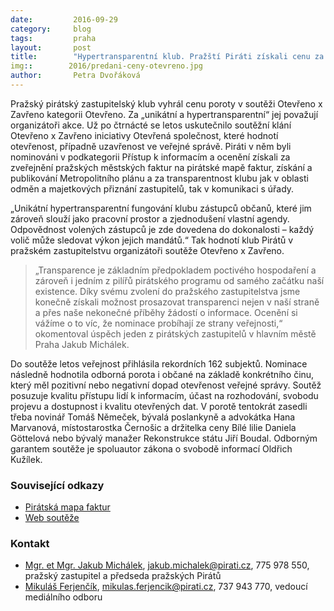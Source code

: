 ```yaml
---
date:         2016-09-29
category:     blog
tags:         praha
layout:       post
title:        "Hypertransparentní klub. Pražští Piráti získali cenu za otevřenost." 
img::        2016/predani-ceny-otevreno.jpg
author:       Petra Dvořáková
---
```


Pražský pirátský zastupitelský klub vyhrál cenu poroty v soutěži Otevřeno x Zavřeno kategorii Otevřeno. Za „unikátní a hypertransparentní“ jej považují organizátoři akce. Už po čtrnácté se letos uskutečnilo soutěžní klání Otevřeno x Zavřeno iniciativy Otevřená společnost, které hodnotí otevřenost, případně uzavřenost ve veřejné správě. Piráti v něm byli nominováni v podkategorii Přístup k informacím a ocenění získali za zveřejnění pražských městských faktur na pirátské mapě faktur, získání a publikování Metropolitního plánu a za transparentnost klubu jak v oblasti odměn a majetkových přiznání zastupitelů, tak v komunikaci s úřady.

„Unikátní hypertransparentní fungování klubu zástupců občanů, které jim zároveň slouží jako pracovní prostor a zjednodušení vlastní agendy. Odpovědnost volených zástupců je zde dovedena do dokonalosti – každý volič může sledovat výkon jejich mandátů.“ Tak hodnotí klub Pirátů v pražském zastupitelstvu organizátoři soutěže Otevřeno x Zavřeno.

> „Transparence je základním předpokladem poctivého hospodaření a zároveň i jedním z pilířů pirátského programu od samého začátku naší existence. Díky svému zvolení do pražského zastupitelstva jsme konečně získali možnost prosazovat transparenci nejen v naší straně a přes naše nekonečné příběhy žádostí o informace. Ocenění si vážíme o to víc, že nominace probíhají ze strany veřejnosti,“ okomentoval úspěch jeden z pirátských zastupitelů v hlavním městě Praha Jakub Michálek.

Do soutěže letos veřejnost přihlásila rekordních 162 subjektů. Nominace následně hodnotila odborná porota i občané na základě konkrétního činu, který měl pozitivní nebo negativní dopad otevřenost veřejné správy. Soutěž posuzuje kvalitu přístupu lidí k informacím, účast na rozhodování, svobodu projevu a dostupnost i kvalitu otevřených dat. V porotě tentokrát zasedli třeba novinář Tomáš Němeček, bývalá poslankyně a advokátka Hana Marvanová, místostarostka Černošic a držitelka ceny Bílé lilie Daniela Göttelová nebo bývalý manažer Rekonstrukce státu Jiří Boudal. Odborným garantem soutěže je spoluautor zákona o svobodě informací Oldřich Kužílek.

### Související odkazy

* [Pirátská mapa faktur](http://www.pirati10.cz/mapa-faktur/)
* [Web soutěže](http://oz.otevrenaspolecnost.cz/)

### Kontakt

* [Mgr. et Mgr. Jakub Michálek](https://www.pirati.cz/lide/jakub_michalek), [jakub.michalek@pirati.cz](jakub.michalek@pirati.cz), 775 978 550, pražský zastupitel a předseda pražských Pirátů
* [Mikuláš Ferjenčík](https://www.pirati.cz/lide/mikulas_ferjencik), [mikulas.ferjencik@pirati.cz](mikulas.ferjencik@pirati.cz), 737 943 770, vedoucí mediálního odboru
